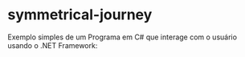 # symmetrical-journey
Exemplo simples de um Programa em C# que interage com o usuário usando o .NET Framework:
